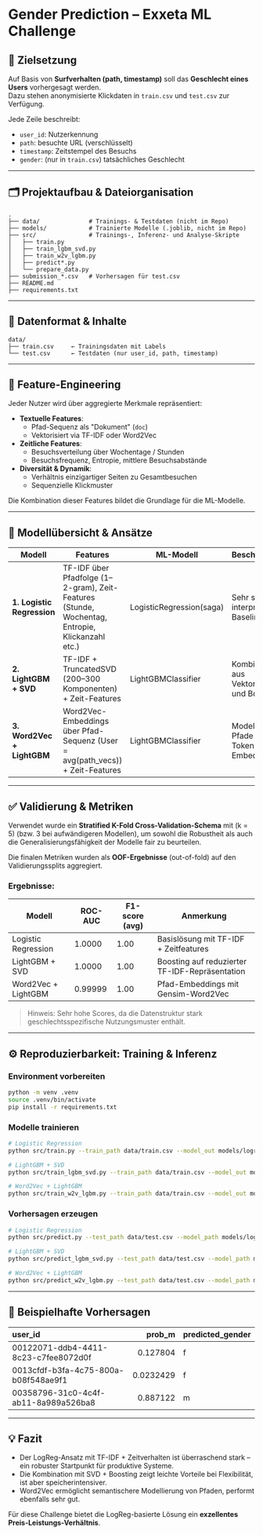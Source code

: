 
# Gender Prediction – Exxeta ML Challenge

## 🧠 Zielsetzung

Auf Basis von **Surfverhalten (path, timestamp)** soll das **Geschlecht eines Users** vorhergesagt werden.  
Dazu stehen anonymisierte Klickdaten in `train.csv` und `test.csv` zur Verfügung.

Jede Zeile beschreibt:

- `user_id`: Nutzerkennung
- `path`: besuchte URL (verschlüsselt)
- `timestamp`: Zeitstempel des Besuchs
- `gender`: (nur in `train.csv`) tatsächliches Geschlecht

---

## 🗂️ Projektaufbau & Dateiorganisation

```text
.
├── data/              # Trainings- & Testdaten (nicht im Repo)
├── models/            # Trainierte Modelle (.joblib, nicht im Repo)
├── src/               # Trainings-, Inferenz- und Analyse-Skripte
│   ├── train.py
│   ├── train_lgbm_svd.py
│   ├── train_w2v_lgbm.py
│   ├── predict*.py
│   └── prepare_data.py
├── submission_*.csv   # Vorhersagen für test.csv
├── README.md
├── requirements.txt
```

---

## 📂 Datenformat & Inhalte

```text
data/
├── train.csv     ← Trainingsdaten mit Labels
└── test.csv      ← Testdaten (nur user_id, path, timestamp)
```

---

## 🧠 Feature-Engineering

Jeder Nutzer wird über aggregierte Merkmale repräsentiert:

- **Textuelle Features**:
  - Pfad-Sequenz als "Dokument" (`doc`)
  - Vektorisiert via TF-IDF oder Word2Vec
- **Zeitliche Features**:
  - Besuchsverteilung über Wochentage / Stunden
  - Besuchsfrequenz, Entropie, mittlere Besuchsabstände
- **Diversität & Dynamik**:
  - Verhältnis einzigartiger Seiten zu Gesamtbesuchen
  - Sequenzielle Klickmuster

Die Kombination dieser Features bildet die Grundlage für die ML-Modelle.

---

## 🤖 Modellübersicht & Ansätze

| Modell                 | Features                                                             | ML-Modell        | Beschreibung |
|------------------------|----------------------------------------------------------------------|------------------|--------------|
| **1. Logistic Regression**  | TF-IDF über Pfadfolge (1–2-gram), Zeit-Features (Stunde, Wochentag, Entropie, Klickanzahl etc.) | LogisticRegression(saga) | Sehr starke interpretable Baseline |
| **2. LightGBM + SVD**      | TF-IDF + TruncatedSVD (200–300 Komponenten) + Zeit-Features     | LightGBMClassifier | Kombination aus Vektorraum und Boosting |
| **3. Word2Vec + LightGBM** | Word2Vec-Embeddings über Pfad-Sequenz (User = avg(path_vecs)) + Zeit-Features | LightGBMClassifier | Modelliert Pfade als Token-Embeddings |

---

## ✅ Validierung & Metriken

Verwendet wurde ein **Stratified K-Fold Cross-Validation-Schema** mit \(k = 5\) (bzw. 3 bei aufwändigeren Modellen), um sowohl die Robustheit als auch die Generalisierungsfähigkeit der Modelle fair zu beurteilen.

Die finalen Metriken wurden als **OOF-Ergebnisse** (out-of-fold) auf den Validierungssplits aggregiert.

### Ergebnisse:

| Modell                   | ROC-AUC | F1-score (avg) | Anmerkung |
|--------------------------|---------|----------------|-----------|
| Logistic Regression      | 1.0000  | 1.00           | Basislösung mit TF-IDF + Zeitfeatures |
| LightGBM + SVD           | 1.0000  | 1.00           | Boosting auf reduzierter TF-IDF-Repräsentation |
| Word2Vec + LightGBM      | 0.99999 | 1.00           | Pfad-Embeddings mit Gensim-Word2Vec |

> Hinweis: Sehr hohe Scores, da die Datenstruktur stark geschlechtsspezifische Nutzungsmuster enthält.

---

## ⚙️ Reproduzierbarkeit: Training & Inferenz

### Environment vorbereiten

```bash
python -m venv .venv
source .venv/bin/activate         
pip install -r requirements.txt
```

### Modelle trainieren

```bash
# Logistic Regression
python src/train.py --train_path data/train.csv --model_out models/logreg_model.joblib

# LightGBM + SVD
python src/train_lgbm_svd.py --train_path data/train.csv --model_out models/lgbm_svd_model.joblib

# Word2Vec + LightGBM
python src/train_w2v_lgbm.py --train_path data/train.csv --model_out models/w2v_lgbm_model.joblib --w2v_out artifacts/w2v.model --embed_dim 64
```

### Vorhersagen erzeugen

```bash
# Logistic Regression
python src/predict.py --test_path data/test.csv --model_path models/logreg_model.joblib --submission_out submission_logreg.csv

# LightGBM + SVD
python src/predict_lgbm_svd.py --test_path data/test.csv --model_path models/lgbm_svd_model.joblib --submission_out submission_lgbm_svd.csv

# Word2Vec + LightGBM
python src/predict_w2v_lgbm.py --test_path data/test.csv --model_path models/w2v_lgbm_model.joblib --submission_out submission_w2v_lgbm.csv
```

---

## 📄 Beispielhafte Vorhersagen

| user_id                              |      prob_m | predicted_gender   |
|:-------------------------------------|------------:|:-------------------|
| 00122071-ddb4-4411-8c23-c7fee8072d0f | 0.127804    | f                  |
| 0013cfdf-b3fa-4c75-800a-b08f548ae9f1 | 0.0232429   | f                  |
| 00358796-31c0-4c4f-ab11-8a989a526ba8 | 0.887122    | m                  |

---

## 💡 Fazit

- Der LogReg-Ansatz mit TF-IDF + Zeitverhalten ist überraschend stark – ein robuster Startpunkt für produktive Systeme.
- Die Kombination mit SVD + Boosting zeigt leichte Vorteile bei Flexibilität, ist aber speicherintensiver.
- Word2Vec ermöglicht semantischere Modellierung von Pfaden, performt ebenfalls sehr gut.

Für diese Challenge bietet die LogReg-basierte Lösung ein **exzellentes Preis-Leistungs-Verhältnis**.

